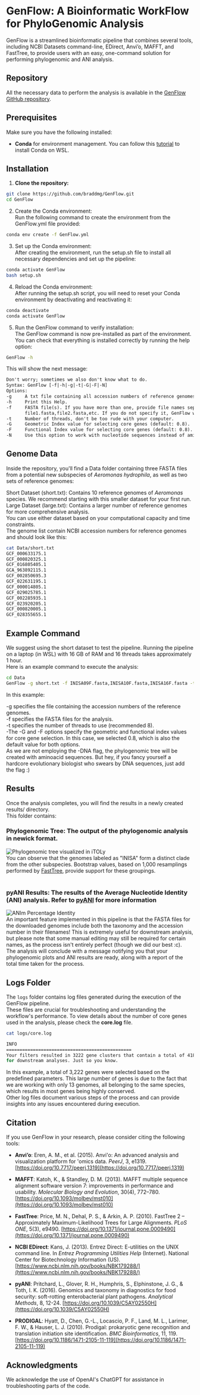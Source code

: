 # GenFlow: A Bioinformatic WorkFlow for PhyloGenomic Analysis

GenFlow is a streamlined bioinformatic pipeline that combines several tools, including NCBI Datasets command-line, EDirect, Anvi’o, MAFFT, and FastTree, to provide users with an easy, one-command solution for performing phylogenomic and ANI analysis.

## Repository
All the necessary data to perform the analysis is available in the [GenFlow GitHub repository](https://github.com/braddmg/GenFlow).

## Prerequisites

Make sure you have the following installed:
- **Conda** for environment management. You can follow this  [tutorial](https://braddmg.github.io/GenPro/Preparacion-de-ambiente-linux/) to install Conda on WSL. 

## Installation

1. **Clone the repository:**
```bash
git clone https://github.com/braddmg/GenFlow.git
cd GenFlow
```
2. Create the Conda environment: <br>
   Run the following command to create the environment from the GenFlow.yml file provided:
```bash
conda env create -f GenFlow.yml
```
3. Set up the Conda environment:<br>
After creating the environment, run the setup.sh file to install all necessary dependencies and set up the pipeline:
```bash
conda activate GenFlow
bash setup.sh
```
4. Reload the Conda environment:<br>
   After running the setup.sh script, you will need to reset your Conda environment by deactivating and reactivating it:
```bash
conda deactivate
conda activate GenFlow
```
5. Run the GenFlow command to verify installation:<br>
   The GenFlow command is now pre-installed as part of the environment. You can check that everything is installed correctly by running the help option:
```bash
GenFlow -h
```
This will show the next message:
```txt
Don't worry; sometimes we also don't know what to do.
Syntax: GenFlow [-f|-h|-g|-t|-G|-F|-N] 
Options: 
-g     A txt file containing all accession numbers of reference genomes (default: genomes.txt)
-h     Print this Help.
-f     FASTA file(s). If you have more than one, provide file names separated by coma:
       file1.fasta,file2.fasta,etc. If you do not specify it, GenFlow will use all fasta in the folder.
-t     Number of threads, don't be too rude with your computer.
-G     Geometric Index value for selecting core genes (default: 0.8).
-F     Functional Index value for selecting core genes (default: 0.8).
-N     Use this option to work with nucleotide sequences instead of amino acid sequences. It requires a lot of RAM!!"
```
## Genome Data
Inside the repository, you'll find a Data folder containing three FASTA files from a potential new subspecies of *Aeromonas hydrophila*, as well as two sets of reference genomes:

Short Dataset (short.txt): Contains 10 reference genomes of *Aeromonas* species. We recommend starting with this smaller dataset for your first run.<br>
Large Dataset (large.txt): Contains a larger number of reference genomes for more comprehensive analysis.<br>
You can use either dataset based on your computational capacity and time constraints.<br>
The genome list contain NCBI accession numbers for reference genomes and should look like this:<br>
```bash
cat Data/short.txt
GCF_000633175.1
GCF_000820325.1
GCF_016805405.1
GCA_963892115.1
GCF_002850695.3
GCF_022631195.1
GCF_000014805.1
GCF_029025785.1
GCF_002285935.1
GCF_023920205.1
GCF_000820005.1
GCF_028355655.1
```
## Example Command 
We suggest using the short dataset to test the pipeline. Running the pipeline on a laptop (in WSL) with 16 GB of RAM and 16 threads takes approximately 1 hour. <br>
Here is an example command to execute the analysis:
```bash
cd Data
GenFlow -g short.txt -f INISA09F.fasta,INISA10F.fasta,INISA16F.fasta -t 8 -G 0.8 -F 0.8
```
In this example:

-g specifies the file containing the accession numbers of the reference genomes. <br>
-f specifies the FASTA files for the analysis. <br>
-t specifies the number of threads to use (recommended 8). <br>
-The -G and -F options specify the geometric and functional index values for core gene selection. In this case, we selected 0.8, which is also the default value for both options. <br>
As we are not employing the -DNA flag, the phylogenomic tree will be created with aminoacid sequences. But hey, if you fancy yourself a hardcore evolutionary biologist who swears by DNA sequences, just add the flag :)

## Results
Once the analysis completes, you will find the results in a newly created results/ directory. <br>
This folder contains:

### **Phylogenomic Tree:** The output of the phylogenomic analysis in newick format. <br>
![Phylogenomic tree visualized in iTOLy](https://raw.githubusercontent.com/braddmg/images/main/ANIm_percentage_identity.png)
<br>
You can observe that the genomes labeled as "INISA" form a distinct clade from the other subspecies. Bootstrap values, based on 1,000 resamplings performed by [FastTree](http://www.microbesonline.org/fasttree/), provide support for these groupings. <br>
<br>
### **pyANI Results:** The results of the Average Nucleotide Identity (ANI) analysis. Refer to [pyANI](https://github.com/widdowquinn/pyani) for more information <br>
![ANIm Percentage Identity](https://raw.githubusercontent.com/braddmg/images/main/ANIm_percentage_identity.png)
<br>
An important feature implemented in this pipeline is that the FASTA files for the downloaded genomes include both the taxonomy and the accession number in their filenames! This is extremely useful for downstream analysis, but please note that some manual editing may still be required for certain names, as the process isn't entirely perfect (though we did our best :c). <br> 
The analysis will conclude with a message notifying you that your phylogenomic plots and ANI results are ready, along with a report of the total time taken for the process. <br>
## Logs Folder
The `logs` folder contains log files generated during the execution of the GenFlow pipeline. <br>
These files are crucial for troubleshooting and understanding the workflow's performance. 
To view details about the number of core genes used in the analysis, please check the **core.log** file.<br>
```bash
cat logs/core.log
```
```bash
INFO
===============================================
Your filters resulted in 3222 gene clusters that contain a total of 41886 genes.
for downstream analyses. Just so you know.
```
In this example, a total of 3,222 genes were selected based on the predefined parameters. This large number of genes is due to the fact that we are working with only 13 genomes, all belonging to the same species, which results in most genes being highly conserved. <br>
Other log files document various steps of the process and can provide insights into any issues encountered during execution.

## Citation

If you use GenFlow in your research, please consider citing the following tools:

- **Anvi’o**: Eren, A. M., et al. (2015). Anvi'o: An advanced analysis and visualization platform for 'omics data. *PeerJ*, 3, e1319. [https://doi.org/10.7717/peerj.1319](https://doi.org/10.7717/peerj.1319)

- **MAFFT**: Katoh, K., & Standley, D. M. (2013). MAFFT multiple sequence alignment software version 7: improvements in performance and usability. *Molecular Biology and Evolution*, 30(4), 772–780. [https://doi.org/10.1093/molbev/mst010](https://doi.org/10.1093/molbev/mst010)

- **FastTree**: Price, M. N., Dehal, P. S., & Arkin, A. P. (2010). FastTree 2 – Approximately Maximum-Likelihood Trees for Large Alignments. *PLoS ONE*, 5(3), e9490. [https://doi.org/10.1371/journal.pone.0009490](https://doi.org/10.1371/journal.pone.0009490)

- **NCBI EDirect**: Kans, J. (2013). Entrez Direct: E-utilities on the UNIX command line. In *Entrez Programming Utilities Help* (Internet). National Center for Biotechnology Information (US). [https://www.ncbi.nlm.nih.gov/books/NBK179288/](https://www.ncbi.nlm.nih.gov/books/NBK179288/)

- **pyANI**: Pritchard, L., Glover, R. H., Humphris, S., Elphinstone, J. G., & Toth, I. K. (2016). Genomics and taxonomy in diagnostics for food security: soft-rotting enterobacterial plant pathogens. *Analytical Methods*, 8, 12-24. [https://doi.org/10.1039/C5AY02550H](https://doi.org/10.1039/C5AY02550H)

- **PRODIGAL**: Hyatt, D., Chen, G.-L., Locascio, P. F., Land, M. L., Larimer, F. W., & Hauser, L. J. (2010). Prodigal: prokaryotic gene recognition and translation initiation site identification. *BMC Bioinformatics*, 11, 119. [https://doi.org/10.1186/1471-2105-11-119](https://doi.org/10.1186/1471-2105-11-119)

## Acknowledgments

We acknowledge the use of OpenAI's ChatGPT for assistance in troubleshooting parts of the code.

